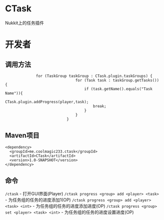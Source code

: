 # CTask
Nukkit上的任务插件
# 开发者
## 调用方法
```
              for (TaskGroup taskGroup : CTask.plugin.taskGroups) {
                                for (Task task : taskGroup.getTasks()) {
                                    if (task.getName().equals("Task Name")){
                                        CTask.plugin.addProgress(player,task);
                                        break;
                                    }
                                }
                            }
```
## Maven项目
```
<dependency>
  <groupId>me.coolmagic233.ctask</groupId>
  <artifactId>CTask</artifactId>
  <version>1.0-SNAPSHOT</version>
</dependency>
```
## 命令
```/ctask``` - 打开GUI界面(Player)
```/ctask progress <group> add <player> <task>``` - 为任务组的任务的进度添加1(OP)
```/ctask progress <group> add <player> <task> <int>``` - 为任务组的任务的进度添加进度(OP)
```/ctask progress <group> set <player> <task> <int>``` - 为任务组的任务的进度设置进度(OP)
